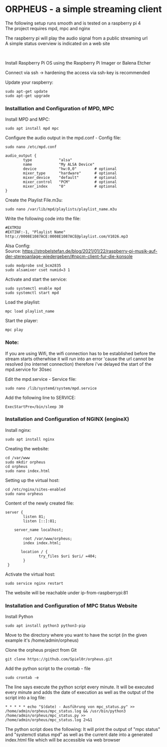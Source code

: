 # ORPHEUS - a simple streaming client

<p>The following setup runs smooth and is tested on a raspberry pi 4
<br>The project requires mpd, mpc and nginx</p>

<p>The raspberry pi will play the audio signal from a public streaming url<br>
A simple status overview is indicated on a web site</p>
<br>
<p>Install Raspberry Pi OS using the Raspberry Pi Imager or Balena Etcher</p>

Connect via ssh
-> hardening the access via ssh-key is recommended

Update your raspberry:

	sudo apt-get update
	sudo apt-get upgrade

<h3>Installlation and Configuration of MPD, MPC</h3>
Install MPD and MPC:
	
	sudo apt install mpd mpc

Configure the audio output in the mpd.conf - Config file:
	
	sudo nano /etc/mpd.conf 

	audio_output {
	        type            "alsa"
	        name            "My ALSA Device"
	        device          "hw:0,0"        # optional
	        mixer_type      "hardware"      # optional
	        mixer_device    "default"       # optional
	        mixer_control   "PCM"           # optional
	        mixer_index     "0"             # optional
	}
	

Create the Playlist File.m3u:

	sudo nano /var/lib/mpd/playlists/playlist_name.m3u

Write the following code into the file:
	
	#EXTM3U
	#EXTINF:-1, "Playlist Name"
	http://0008E1087ACE:0008E1087ACE@playlist.com/V1026.mp3
	
Alsa Config:<br>
Source: https://strobelstefan.de/blog/2021/01/22/raspberry-pi-musik-auf-der-stereoanlage-wiedergeben/#npcm-client-fur-die-konsole

	sudo modprobe snd_bcm2835
	sudo alsamixer cset numid=3 1

Activate and start the service:

  	sudo systemctl enable mpd
	sudo systemctl start mpd

Load the playlist:

	mpc load playlist_name

Start the player:

	mpc play

<h3>Note:</h3>
If you are using Wifi, the wifi connection has to be established before the stream starts otherwhise it will run into an error 'cause the url cannot be resolved (no internet connection)
therefore i've delayed the start of the mpd.service for 30sec

Edit the mpd.service - Service file:

	sudo nano /lib/systemd/system/mpd.service
	
Add the following line to SERVICE:

	ExecStartPre=/bin/sleep 30

<h3>Installation and Configuration of NGINX (engineX)</h3>

Install nginx:

	sudo apt install nginx

Creating the website:

	cd /var/www
	sudo mkdir orpheus
	cd orpheus
	sudo nano index.html

Setting up the virtual host:

 	cd /etc/nginx/sites-enabled
	sudo nano orpheus

Content of the newly created file:

	server {
       		listen 81;
       		listen [::]:81;

		server_name localhost;

       		root /var/www/orpheus;
       		index index.html;

	       location / {
        	       try_files $uri $uri/ =404;
       		}
	 }

Activate the virtual host:

	sudo service nginx restart

The website will be reachable under ip-from-raspberrypi:81


<h3>Installation and Configuration of MPC Status Website</h3>

Install Python

	sudo apt install python3 python3-pip

Move to the directory where you want to have the script (in the given example it's /home/admin/orpheus)

Clone the orpheus project from Git

	git clone https://github.com/Spiel0r/orpheus.git

 Add the python script to the crontab - file

	sudo crontab -e

The line says execute the python script every minute.
It will be executed every minute and adds the date of execution as well as the output of the script into a log file:

 	* * * * * echo "$(date) - Ausführung von mpc_status.py" >> /home/admin/orpheus/mpc_status.log && /usr/bin/python3 /home/admin/orpheus/mpc_status.py >> /home/admin/orpheus/mpc_status.log 2>&1

The python script does the following:
It will print the output of "mpc status" and "systemctl status mpd" as well as the current date into a generated index.html file which will be accessible via web browser

